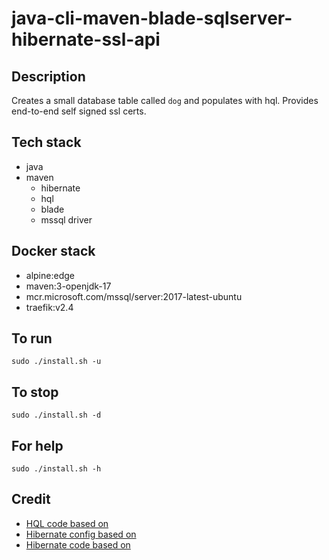 # java-cli-maven-blade-sqlserver-hibernate-ssl-api

## Description
Creates a small database table
called `dog` and populates with
hql. Provides end-to-end self signed ssl certs.

## Tech stack
- java
- maven
  - hibernate
  - hql
  - blade
  - mssql driver

## Docker stack
- alpine:edge
- maven:3-openjdk-17
- mcr.microsoft.com/mssql/server:2017-latest-ubuntu
- traefik:v2.4

## To run
`sudo ./install.sh -u`

## To stop
`sudo ./install.sh -d`

## For help
`sudo ./install.sh -h`

## Credit
- [HQL code based on](https://www.journaldev.com/2954/hibernate-query-language-hql-example-tutorial)
- [Hibernate config based on](https://www.theserverside.com/blog/Coffee-Talk-Java-News-Stories-and-Opinions/An-example-hibernatecfgxml-for-MySQL-8-and-Hibernate-5)
- [Hibernate code based on](https://github.com/lokeshgupta1981/hibernate/tree/master/hibernate-hello-world)
